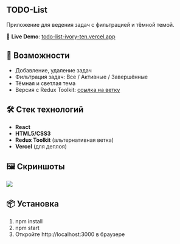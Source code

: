 ## TODO-List
Приложение для ведения задач с фильтрацией и тёмной темой.

🔗 **Live Demo**: [todo-list-ivory-ten.vercel.app](https://todo-list-ivory-ten.vercel.app/)



## 🚀 Возможности

- Добавление, удаление задач
- Фильтрация задач: Все / Активные / Завершённые
- Тёмная и светлая тема
- Версия с Redux Toolkit: [ссылка на ветку](https://github.com/Larrrisa/TODO-List/tree/redux)

## 🛠️ Стек технологий

- **React**
- **HTML5/CSS3**
- **Redux Toolkit** (альтернативная ветка)
- **Vercel** (для деплоя)

## 🖼️ Скриншоты
  ![](chrome-capture-2023-4-10.gif)

## 📦 Установка
1. npm install
2. npm start
3. Откройте http://localhost:3000 в браузере

